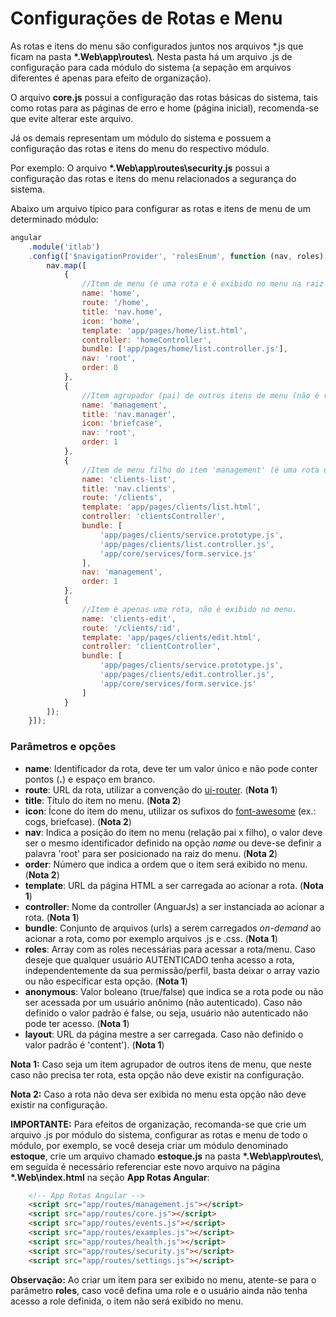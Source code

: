 # Configurações de Rotas e Menu

As rotas e itens do menu são configurados juntos nos arquivos *.js que ficam na pasta **\*.Web\app\routes\\**.
Nesta pasta há um arquivo .js de configuração para cada módulo do sistema (a sepação em arquivos diferentes é apenas para efeito de organização).

O arquivo **core.js** possui a configuração das rotas básicas do sistema, tais como rotas para as páginas de erro e home (página inicial), recomenda-se que evite alterar este arquivo.

Já os demais representam um módulo do sistema e possuem a configuração das rotas e itens do menu do respectivo módulo.

Por exemplo: O arquivo **\*.Web\app\routes\security.js** possui a configuração das rotas e itens do menu relacionados a segurança do sistema.

Abaixo um arquivo típico para configurar as rotas e itens de menu de um determinado módulo:
```javascript
angular
    .module('itlab')
    .config(['$navigationProvider', 'rolesEnum', function (nav, roles) {
        nav.map([
            {
                //Item de menu (é uma rota e é exibido no menu na raiz do menu)
                name: 'home',
                route: '/home',
                title: 'nav.home',
                icon: 'home',
                template: 'app/pages/home/list.html',
                controller: 'homeController',
                bundle: ['app/pages/home/list.controller.js'],                
                nav: 'root',
                order: 0
            },            
            {
                //Item agrupador (pai) de outros itens de menu (não é rota)
                name: 'management',
                title: 'nav.manager',
                icon: 'briefcase',
                nav: 'root',
                order: 1
            },
            {
                //Item de menu filho do item 'management' (é uma rota e é exibido no menu abaixo do item 'management)
                name: 'clients-list',
                title: 'nav.clients',
                route: '/clients',
                template: 'app/pages/clients/list.html',
                controller: 'clientsController',
                bundle: [
                    'app/pages/clients/service.prototype.js',
                    'app/pages/clients/list.controller.js',
                    'app/core/services/form.service.js'
                ],
                nav: 'management',
                order: 1
            },
            {
                //Item é apenas uma rota, não é exibido no menu.
                name: 'clients-edit',
                route: '/clients/:id',
                template: 'app/pages/clients/edit.html',
                controller: 'clientController',
                bundle: [
                    'app/pages/clients/service.prototype.js',
                    'app/pages/clients/edit.controller.js',
                    'app/core/services/form.service.js'
                ]
            }
        ]);
    }]);
```

### Parâmetros e opções

- **name**: Identificador da rota, deve ter um valor único e não pode conter pontos (**.**) e espaço em branco.
- **route**: URL da rota, utilizar a convenção do [ui-router](https://github.com/angular-ui/ui-router/wiki/URL-Routing). (**Nota 1**)
- **title**: Título do item no menu. (**Nota 2**)
- **icon**: Ícone do item do menu, utilizar os sufixos do [font-awesome](http://fontawesome.io/icons/) (ex.: cogs, briefcase). (**Nota 2**)
- **nav**: Indica a posição do item no menu (relação pai x filho), o valor deve ser o mesmo identificador definido na opção *name* ou deve-se definir a palavra 'root' para ser posicionado na raiz do menu. (**Nota 2**)
- **order**: Número que indica a ordem que o item será exibido no menu. (**Nota 2**)
- **template**: URL da página HTML a ser carregada ao acionar a rota. (**Nota 1**)
- **controller**: Nome da controller (AnguarJs) a ser instanciada ao acionar a rota. (**Nota 1**)
- **bundle**: Conjunto de arquivos (urls) a serem carregados *on-demand* ao acionar a rota, como por exemplo arquivos .js e .css. (**Nota 1**)
- **roles**: Array com as roles necessárias para acessar a rota/menu. Caso deseje que qualquer usuário AUTENTICADO tenha acesso a rota, independentemente da sua permissão/perfil, basta deixar o array vazio ou não especificar esta opção. (**Nota 1**)
- **anonymous**: Valor boleano (true/false) que indica se a rota pode ou não ser acessada por um usuário anônimo (não autenticado). Caso não definido o valor padrão é false, ou seja, usuário não autenticado não pode ter acesso. (**Nota 1**)
- **layout**: URL da página mestre a ser carregada. Caso não definido o valor padrão é  'content'). (**Nota 1**)

**Nota 1:**  Caso seja um item agrupador de outros itens de menu, que neste caso não precisa ter rota, esta opção não deve existir na configuração.

**Nota 2:** Caso a rota não deva ser exibida no menu esta opção não deve existir na configuração.

**IMPORTANTE:** Para efeitos de organização, recomanda-se que crie um arquivo .js por módulo do sistema, configurar as rotas e menu de todo o módulo, por exemplo, se você deseja criar um módulo denominado **estoque**, crie um arquivo chamado **estoque.js** na pasta **\*.Web\app\routes\\**, em seguida é necessário referenciar este novo arquivo na página **\*.Web\index.html** na seção **App Rotas Angular**:
```html
    <!-- App Rotas Angular -->
    <script src="app/routes/management.js"></script>
    <script src="app/routes/core.js"></script>
    <script src="app/routes/events.js"></script>
    <script src="app/routes/examples.js"></script>
    <script src="app/routes/health.js"></script>
    <script src="app/routes/security.js"></script>
    <script src="app/routes/settings.js"></script>
```

**Observação:** Ao criar um item para ser exibido no menu, atente-se para o parâmetro **roles**, caso você defina uma role e o usuário ainda não tenha acesso a role definida, o item não será exibido no menu.